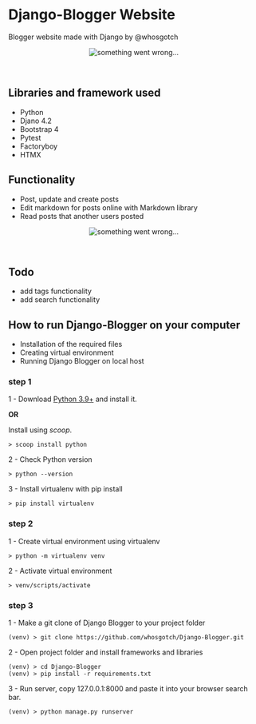 # Django-Blogger Website

Blogger website made with Django by @whosgotch

<p align="center">
   <img src="../main/blogger.png" alt="something went wrong...">
</p></br>

## Libraries and framework used
- Python
- Djano 4.2
- Bootstrap 4
- Pytest
- Factoryboy
- HTMX

## Functionality
- Post, update and create posts
- Edit markdown for posts online with Markdown library
- Read posts that another users posted

<p align="center">
   <img src="../main/single-post.png" alt="something went wrong...">
</p></br>


## Todo
- add tags functionality
- add search functionality

## How to run Django-Blogger on your computer

- Installation of the required files 
- Creating virtual environment
- Running Django Blogger on local host

### step 1
1 - Download [Python 3.9+](https://www.python.org/) and install it.

**OR**

Install using *scoop*.
```
> scoop install python
```

2 - Check Python version
```
> python --version

```

3 - Install virtualenv with pip install
```
> pip install virtualenv
```

### step 2
1 - Create virtual environment using virtualenv
```
> python -m virtualenv venv
```

2 - Activate virtual environment
```
> venv/scripts/activate
```


### step 3 
1 - Make a git clone of Django Blogger to your project folder
```
(venv) > git clone https://github.com/whosgotch/Django-Blogger.git
```

2 - Open project folder and install frameworks and libraries
```
(venv) > cd Django-Blogger
(venv) > pip install -r requirements.txt
```


3 - Run server, copy 127.0.0.1:8000 and paste it into your browser search bar.
```
(venv) > python manage.py runserver
```
